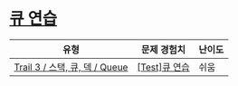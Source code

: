 # [큐 연습](https://https://en.codetree.ai/trails/complete/curated-cards/test-queue-practice)

|유형|문제 경험치|난이도|
|---|---|---|
|[Trail 3 / 스택, 큐, 덱 / Queue](https://https://en.codetree.ai/trail-info/novice-high/)|[[Test]큐 연습](https://https://en.codetree.ai/trails/complete/curated-cards/test-queue-practice/)|쉬움|

